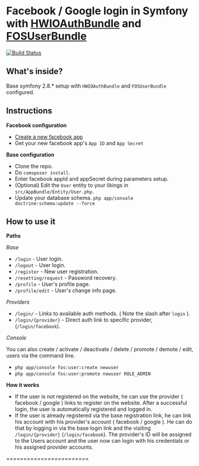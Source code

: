 Facebook / Google login in Symfony with [HWIOAuthBundle][1] and [FOSUserBundle][2]
========================

[![Build Status](https://travis-ci.org/ernestre/Symfony-FOSUserBundle-HWIOAuthBundle.svg?branch=master)](https://travis-ci.org/ernestre/Symfony-FOSUserBundle-HWIOAuthBundle)

What's inside?
--------------

Base symfony 2.8.\* setup with `HWIOAuthBundle` and `FOSUserBundle` configured.

Instructions 
--------------
**Facebook configuration**
* [Create a new facebook app][3]
* Get your new facebook app's `App ID` and `App Secret`

**Base configuration**
* Clone the repo.
* Do `comsposer install`.
* Enter facebook appId and appSecret during parameters setup.
* (Optional) Edit the `User` entity to your likings in `src/AppBundle/Entity/User.php`.
* Update your database schema. `php app/console doctrine:schema:update --force`

How to use it
--------------
**Paths**

*Base*
* `/login` - User login.
* `/logout` - User login.
* `/register` - New user registration.
* `/resetting/request` - Password recovery.
* `/profile` - User's profile page.
* `/profile/edit` - User's change info page.

*Providers*
* `/login/` - Links to available auth methods. ( Note the slash after `login` ).
* `/login/{provider}` - Direct auth link to specific provider, (`/login/facebook`).

*Console*

You can also create / activate / deactivate / delete / promote / demote / edit, users via the command line.
* `php app/console fos:user:create newuser`
* `php app/console fos:user:promote newuser ROLE_ADMIN`

**How it works**
* If the user is not registered on the website, he can use the provider ( facebook / google ) links to register on the website. After a successful login, the user is automatically registered and logged in.
* If the user is already registered via the base registration link, he can link his account with his provider's account ( facebook / google ). He can do that by logging in via the base login link and the visiting `/login/{provider}` (`/login/facebook`). The provider's ID will be assigned to the Users account and the user now can login with his credentials or his assigned provider accounts.

========================


[1]:  https://github.com/FriendsOfSymfony/FOSUserBundle
[2]:  https://github.com/hwi/HWIOAuthBundle
[3]:  https://developers.facebook.com/


